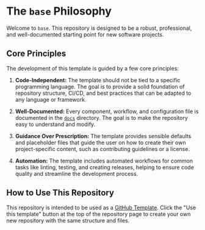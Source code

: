 # The `base` Philosophy

Welcome to `base`. This repository is designed to be a robust, professional, and well-documented starting point for new software projects.

## Core Principles

The development of this template is guided by a few core principles:

1.  **Code-Independent:** The template should not be tied to a specific programming language. The goal is to provide a solid foundation of repository structure, CI/CD, and best practices that can be adapted to any language or framework.

2.  **Well-Documented:** Every component, workflow, and configuration file is documented in the [`docs`](./) directory. The goal is to make the repository easy to understand and modify.

3.  **Guidance Over Prescription:** The template provides sensible defaults and placeholder files that guide the user on how to create their own project-specific content, such as contributing guidelines or a license.

4.  **Automation:** The template includes automated workflows for common tasks like linting, testing, and creating releases, helping to ensure code quality and streamline the development process.

## How to Use This Repository

This repository is intended to be used as a [GitHub Template](https://docs.github.com/en/repositories/creating-a-repository-on-github/creating-a-repository-from-a-template). Click the "Use this template" button at the top of the repository page to create your own new repository with the same structure and files.
